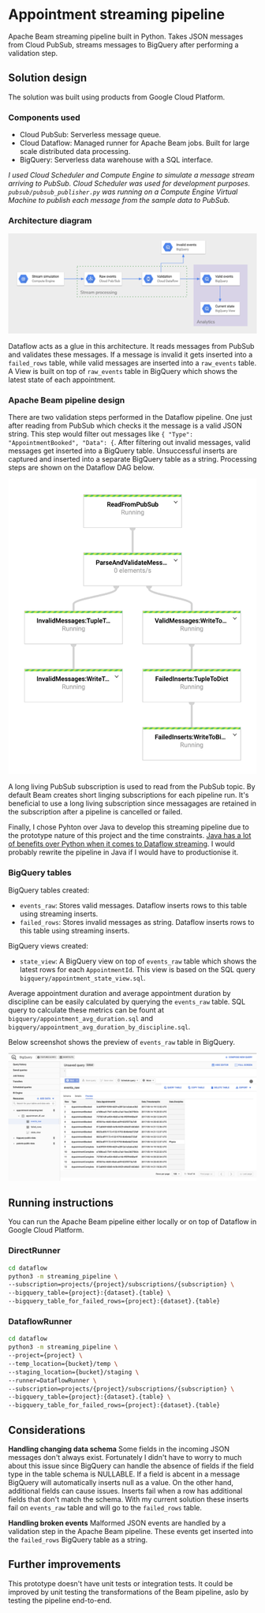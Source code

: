 # Appointment streaming pipeline

Apache Beam streaming pipeline built in Python. Takes JSON messages from Cloud PubSub, streams messages to BigQuery after performing a validation step.

## Solution design

The solution was built using products from Google Cloud Platform.

### Components used

- Cloud PubSub: Serverless message queue.
- Cloud Dataflow: Managed runner for Apache Beam jobs. Built for large scale distributed data processing.
- BigQuery: Serverless data warehouse with a SQL interface.

_I used Cloud Scheduler and Compute Engine to simulate a message stream arriving to PubSub. Cloud Scheduler was used for development purposes. `pubsub/pubsub_publisher.py` was running on a Compute Engine Virtual Machine to publish each message from the sample data to PubSub._

### Architecture diagram

![Architecture diagram](imgs/architecture_diagram.png "Architecture diagram")

Dataflow acts as a glue in this architecture. It reads messages from PubSub and validates these messages. If a message is invalid it gets inserted into a `failed_rows` table, while valid messages are inserted into a `raw_events` table. A View is built on top of `raw_events` table in BigQuery which shows the latest state of each appointment.

### Apache Beam pipeline design

There are two validation steps performed in the Dataflow pipeline. One just after reading from PubSub which checks it the message is a valid JSON string. This step would filter out messages like `{ "Type": "AppointmentBooked", "Data": {`. After filtering out invalid messages, valid messages get inserted into a BigQuery table. Unsuccessful inserts are captured and inserted into a separate BigQuery table as a string. Processing steps are shown on the Dataflow DAG below.

![Dataflow DAG](imgs/dataflow_dag.png "Dataflow DAG")

A long living PubSub subscription is used to read from the PubSub topic. By default Beam creates short linging subscriptions for each pipeline run.
It's beneficial to use a long living subscription since messagages are retained in the subscription after a pipeline is cancelled or failed.

Finally, I chose Pyhton over Java to develop this streaming pipeline due to the prototype nature of this project and the time constraints. [Java has a lot of benefits over Python when it comes to Dataflow streaming](https://beam.apache.org/documentation/sdks/python-streaming/#unsupported-features). I would probably rewrite the pipeline in Java if I would have to productionise it.

### BigQuery tables

BigQuery tables created:

- `events_raw`: Stores valid messages. Dataflow inserts rows to this table using streaming inserts.
- `failed_rows`: Stores invalid messages as string. Dataflow inserts rows to this table using streaming inserts.

BigQuery views created:

- `state_view`: A BigQuery view on top of `events_raw` table which shows the latest rows for each `AppointmentId`. This view is based on the SQL query `bigquery/appointment_state_view.sql`.

Average appointment duration and average appointment duration by discipline can be easily calculated by querying the `events_raw` table. SQL query to calculate these metrics can be fount at `bigquery/appointment_avg_duration.sql` and `bigquery/appointment_avg_duration_by_discipline.sql`.

Below screenshot shows the preview of `events_raw` table in BigQuery.

![BigQuery table](imgs/bigquery_screenshot.png "BigQuery table")

## Running instructions

You can run the Apache Beam pipeline either locally or on top of Dataflow in Google Cloud Platform.

### DirectRunner

```bash
cd dataflow
python3 -m streaming_pipeline \
--subscription=projects/{project}/subscriptions/{subscription} \
--bigquery_table={project}:{dataset}.{table} \
--bigquery_table_for_failed_rows={project}:{dataset}.{table}
```

### DataflowRunner

```bash
cd dataflow
python3 -m streaming_pipeline \
--project={project} \
--temp_location={bucket}/temp \
--staging_location={bucket}/staging \
--runner=DataflowRunner \
--subscription=projects/{project}/subscriptions/{subscription} \
--bigquery_table={project}:{dataset}.{table} \
--bigquery_table_for_failed_rows={project}:{dataset}.{table}
```

## Considerations

**Handling changing data schema**
Some fields in the incoming JSON messages don't always exist. Fortunately I didn't have to worry to much about this issue since BigQuery can handle the absence of fields if the field type in the table schema is NULLABLE. If a field is abcent in a message BigQuery will automatically inserts null as a value. On the other hand, additional fields can cause issues. Inserts fail when a row has additional fields that don't match the schema. With my current solution these inserts fail on `events_raw` table and will go to the `failed_rows` table.

**Handling broken events**
Malformed JSON events are handled by a validation step in the Apache Beam pipeline. These events get inserted into the `failed_rows` BigQuery table as a string.

## Further improvements

This prototype doesn't have unit tests or integration tests. It could be improved by unit testing the transformations of the Beam pipeline, aslo by testing the pipeline end-to-end.
